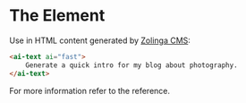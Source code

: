 # The <ai-text> Element

Use <ai-text> in HTML content generated by [Zolinga CMS](https://github.com/webdevelopers-eu/zolinga-cms):
```html
<ai-text ai="fast">
    Generate a quick intro for my blog about photography.
</ai-text>
```

For more information refer to the [<ai-text>](:ref:event:cms:content:ai-text) reference.